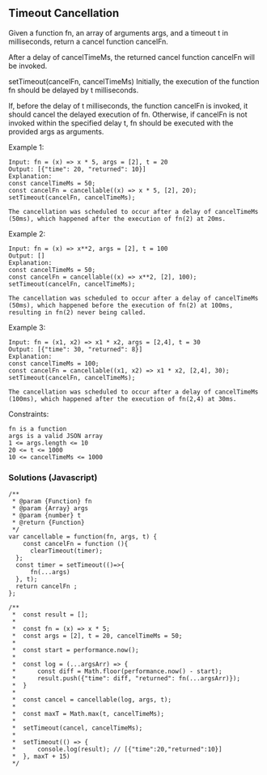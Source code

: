 ## Timeout Cancellation

Given a function fn, an array of arguments args, and a timeout t in milliseconds, return a cancel function cancelFn.

After a delay of cancelTimeMs, the returned cancel function cancelFn will be invoked.

setTimeout(cancelFn, cancelTimeMs)
Initially, the execution of the function fn should be delayed by t milliseconds.

If, before the delay of t milliseconds, the function cancelFn is invoked, it should cancel the delayed execution of fn. Otherwise, if cancelFn is not invoked within the specified delay t, fn should be executed with the provided args as arguments.

Example 1:

```
Input: fn = (x) => x * 5, args = [2], t = 20
Output: [{"time": 20, "returned": 10}]
Explanation:
const cancelTimeMs = 50;
const cancelFn = cancellable((x) => x * 5, [2], 20);
setTimeout(cancelFn, cancelTimeMs);

The cancellation was scheduled to occur after a delay of cancelTimeMs (50ms), which happened after the execution of fn(2) at 20ms.
```

Example 2:

```
Input: fn = (x) => x**2, args = [2], t = 100
Output: []
Explanation:
const cancelTimeMs = 50;
const cancelFn = cancellable((x) => x**2, [2], 100);
setTimeout(cancelFn, cancelTimeMs);

The cancellation was scheduled to occur after a delay of cancelTimeMs (50ms), which happened before the execution of fn(2) at 100ms, resulting in fn(2) never being called.
```

Example 3:

```
Input: fn = (x1, x2) => x1 * x2, args = [2,4], t = 30
Output: [{"time": 30, "returned": 8}]
Explanation:
const cancelTimeMs = 100;
const cancelFn = cancellable((x1, x2) => x1 * x2, [2,4], 30);
setTimeout(cancelFn, cancelTimeMs);

The cancellation was scheduled to occur after a delay of cancelTimeMs (100ms), which happened after the execution of fn(2,4) at 30ms.
```

Constraints:

```
fn is a function
args is a valid JSON array
1 <= args.length <= 10
20 <= t <= 1000
10 <= cancelTimeMs <= 1000
```

### Solutions (Javascript)

```
/**
 * @param {Function} fn
 * @param {Array} args
 * @param {number} t
 * @return {Function}
 */
var cancellable = function(fn, args, t) {
    const cancelFn = function (){
      clearTimeout(timer);
  };
  const timer = setTimeout(()=>{
      fn(...args)
  }, t);
  return cancelFn ;
};

/**
 *  const result = [];
 *
 *  const fn = (x) => x * 5;
 *  const args = [2], t = 20, cancelTimeMs = 50;
 *
 *  const start = performance.now();
 *
 *  const log = (...argsArr) => {
 *      const diff = Math.floor(performance.now() - start);
 *      result.push({"time": diff, "returned": fn(...argsArr)});
 *  }
 *
 *  const cancel = cancellable(log, args, t);
 *
 *  const maxT = Math.max(t, cancelTimeMs);
 *
 *  setTimeout(cancel, cancelTimeMs);
 *
 *  setTimeout(() => {
 *      console.log(result); // [{"time":20,"returned":10}]
 *  }, maxT + 15)
 */
```
